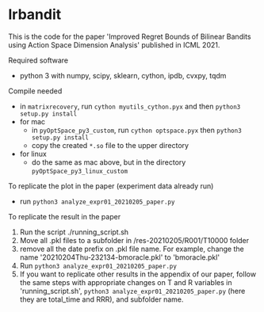 # lrbandit

This is the code for the paper 'Improved Regret Bounds of Bilinear Bandits using Action Space Dimension Analysis' published in ICML 2021.

Required software
 - python 3 with numpy, scipy, sklearn, cython, ipdb, cvxpy, tqdm

Compile needed
 - in `matrixrecovery`, run `cython myutils_cython.pyx` and then `python3 setup.py install`
 - for mac
    - in `pyOptSpace_py3_custom`, run `cython optspace.pyx` then `python3 setup.py install`
    - copy the created `*.so` file to the upper directory
 - for linux
    - do the same as mac above, but in the directory `pyOptSpace_py3_linux_custom`

To replicate the plot in the paper (experiment data already run)
 - run `python3 analyze_expr01_20210205_paper.py`

To replicate the result in the paper
  1. Run the script ./running_script.sh
  2. Move all .pkl files to a subfolder in /res-20210205/R001/T10000 folder 
  3. remove all the date prefix on .pkl file name. For example, change the name '20210204Thu-232134-bmoracle.pkl' to 'bmoracle.pkl'
  4. Run `python3 analyze_expr01_20210205_paper.py`
  5. If you want to replicate other results in the appendix of our paper, follow the same steps with appropriate changes on T and R variables in 'running_script.sh', `python3 analyze_expr01_20210205_paper.py` (here they are total_time and RRR), and subfolder name. 


<!--
# License

This SDK is distributed under the [Apache License, Version 2.0](http://www.apache.org/licenses/LICENSE-2.0), see [LICENSE](./LICENSE) and [NOTICE](./NOTICE) for more information.
-->
